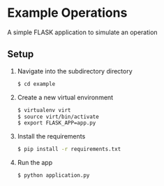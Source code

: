 # Example Operations

A simple FLASK application to simulate an operation

## Setup

1. Navigate into the subdirectory directory

   ```bash
   $ cd example
   ```

2. Create a new virtual environment

   ```bash
   $ virtualenv virt
   $ source virt/bin/activate
   $ export FLASK_APP=app.py
   ```

3. Install the requirements

   ```bash
   $ pip install -r requirements.txt
   ```

4. Run the app

   ```bash
   $ python application.py
   ```